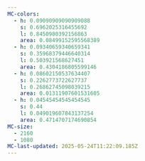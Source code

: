 ```yaml
---
MC-colors:
  - h: 0.09090909090909088
    s: 0.6962025316455692
    l: 0.8450980392156863
    area: 0.08499152595568389
  - h: 0.09340659340659341
    s: 0.35968379446640314
    l: 0.503921568627451
    area: 0.4304186805599146
  - h: 0.08602150537634407
    s: 0.2262773722627737
    l: 0.26862745098039215
    area: 0.01311907601531605
  - h: 0.04545454545454545
    s: 0.44
    l: 0.049019607843137254
    area: 0.4714707174690854
MC-size:
  - 2160
  - 1080
MC-last-updated: 2025-05-24T11:22:09.185Z
---
```

